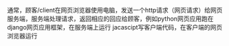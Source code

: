 通常，顾客/client在网页浏览器使用电脑，发送一个http请求（网页请求）给网页服务端，服务端处理请求，返回相应的回应给顾客，例如python网页应用跑在django网页应用框架，在服务端上运行
jacascipt写客户端代码，在客户端的网页浏览器运行